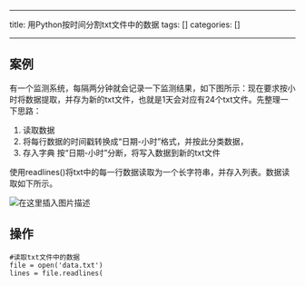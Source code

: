 
--- 
title:  用Python按时间分割txt文件中的数据 
tags: []
categories: [] 

---
## 案例

有一个监测系统，每隔两分钟就会记录一下监测结果，如下图所示：现在要求按小时将数据提取，并存为新的txt文件，也就是1天会对应有24个txt文件。先整理一下思路：

 1. 读取数据
 1. 将每行数据的时间戳转换成“日期-小时”格式，并按此分类数据，
 1. 存入字典 按“日期-小时”分断，将写入数据到新的txt文件

使用readlines()将txt中的每一行数据读取为一个长字符串，并存入列表。数据读取如下所示。

<img src="https://img-blog.csdnimg.cn/0e7bde552fc2447f9dc3be7015283f47.png" alt="在这里插入图片描述">

## 操作

```
#读取txt文件中的数据
file = open('data.txt')
lines = file.readlines(
```
